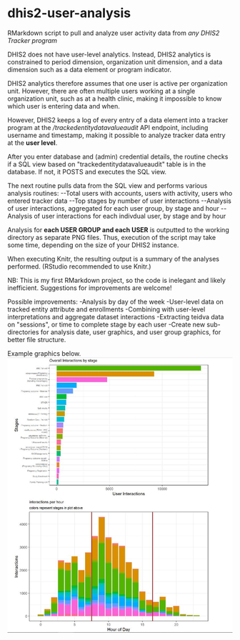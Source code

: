 # dhis2-user-analysis
RMarkdown script to pull and analyze user activity data from *any DHIS2 Tracker program*

DHIS2 does not have user-level analytics. Instead, DHIS2 analytics is constrained to period dimension, organization unit dimension, and a data dimension such as a data element or program indicator.

DHIS2 analytics therefore assumes that one user is active per organization unit. However, there are often multiple users working at a single organization unit, such as at a health clinic, making it impossible to know which user is entering data and when.

However, DHIS2 keeps a log of every entry of a data element into a tracker program at the */trackedentitydatavalueaudit* API endpoint, including username and timestamp, making it possible to analyze tracker data entry at the **user level**.

After you enter database and (admin) credential details, the routine checks if a SQL view based on "trackedentitydatavalueaudit" table is in the database. If not, it POSTS and executes the SQL view.

The next routine pulls data from the SQL view and performs various analysis routines:
--Total users with accounts, users with activity, users who entered tracker data
--Top stages by number of user interactions
--Analysis of user interactions, aggregated for each user group, by stage and hour 
--Analysis of user interactions for each indivdual user, by stage and by hour

Analysis for **each USER GROUP and each USER** is outputted to the working directory as separate PNG files. Thus, execution of the script may take some time, depending on the size of your DHIS2 instance.

When executing Knitr, the resulting output is a summary of the analyses performed.
(RStudio recommended to use Knitr.)

NB: This is my first RMarkdown project, so the code is inelegant and likely inefficient. Suggestions for improvements are welcome!

Possible improvements:
-Analysis by day of the week
-User-level data on tracked entity attribute and enrollments
-Combining with user-level interpretations and aggregate dataset interactions
-Extracting teidva data on "sessions", or time to complete stage by each user
-Create new sub-directories for analysis date, user graphics, and user group graphics, for better file structure.

Example graphics below.
![alt examples](https://raw.githubusercontent.com/iambodo/dhis2-user-analysis/master/example_graphics.JPG)
